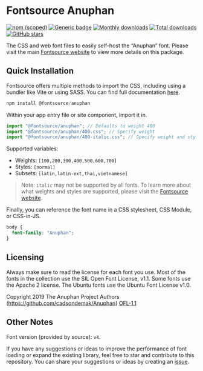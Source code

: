 # Fontsource Anuphan

[![npm (scoped)](https://img.shields.io/npm/v/@fontsource/anuphan?color=brightgreen)](https://www.npmjs.com/package/@fontsource/anuphan) [![Generic badge](https://img.shields.io/badge/fontsource-passing-brightgreen)](https://github.com/fontsource/fontsource) [![Monthly downloads](https://badgen.net/npm/dm/@fontsource/anuphan)](https://github.com/fontsource/fontsource) [![Total downloads](https://badgen.net/npm/dt/@fontsource/anuphan)](https://github.com/fontsource/fontsource) [![GitHub stars](https://img.shields.io/github/stars/fontsource/fontsource.svg?style=social&label=Star)](https://github.com/fontsource/fontsource/stargazers)

The CSS and web font files to easily self-host the “Anuphan” font. Please visit the main [Fontsource website](https://fontsource.org/fonts/anuphan) to view more details on this package.

## Quick Installation

Fontsource offers multiple methods to import the CSS, including using a bundler like Vite or using SASS. You can find full documentation [here](https://fontsource.org/docs/getting-started/introduction).

```javascript
npm install @fontsource/anuphan
```

Within your app entry file or site component, import it in.

```javascript
import "@fontsource/anuphan"; // Defaults to weight 400
import "@fontsource/anuphan/400.css"; // Specify weight
import "@fontsource/anuphan/400-italic.css"; // Specify weight and style
```

Supported variables:
- Weights: `[100,200,300,400,500,600,700]`
- Styles: `[normal]`
- Subsets: `[latin,latin-ext,thai,vietnamese]`

> Note: `italic` may not be supported by all fonts. To learn more about what weights and styles are supported, please visit the [Fontsource website](https://fontsource.org/fonts/anuphan).

Finally, you can reference the font name in a CSS stylesheet, CSS Module, or CSS-in-JS.

```css
body {
  font-family: "Anuphan";
}
```

## Licensing
Always make sure to read the license for each font you use. Most of the fonts in the collection use the SIL Open Font License, v1.1. Some fonts use the Apache 2 license. The Ubuntu fonts use the Ubuntu Font License v1.0.

Copyright 2019 The Anuphan Project Authors (https://github.com/cadsondemak/Anuphan)
[OFL-1.1](http://scripts.sil.org/OFL)

## Other Notes
Font version (provided by source): `v4`.

If you have any suggestions or ideas to improve the performance of font loading or expand the existing library, feel free to star and contribute to this repository. You can share your suggestions or ideas by creating an [issue](https://github.com/fontsource/fontsource/issues).